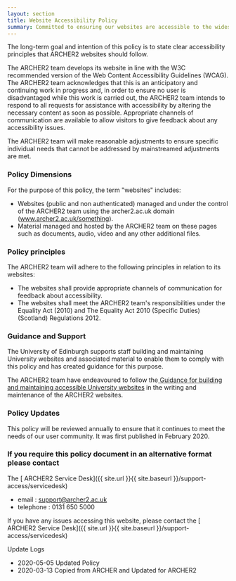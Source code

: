 ```yaml
---
layout: section
title: Website Accessibility Policy
summary: Committed to ensuring our websites are accessible to the widest possible audience, including disabled users.  
---
```


The long-term goal and intention of this policy is to state clear accessibility principles that ARCHER2 websites should follow.

The ARCHER2 team develops its website in line with the W3C recommended version of the Web Content Accessibility Guidelines (WCAG). The ARCHER2 team acknowledges that this is an anticipatory and continuing work in progress and, in order to ensure no user is disadvantaged while this work is carried out, the ARCHER2 team intends to respond to all requests for assistance with accessibility by altering the necessary content as soon as possible. Appropriate channels of communication are available to allow visitors to give feedback about any accessibility issues.

The ARCHER2 team will make reasonable adjustments to ensure specific individual needs that cannot be addressed by mainstreamed adjustments are met.

### Policy Dimensions

For the purpose of this policy, the term "websites" includes:

*    Websites (public and non authenticated) managed and under the control of the ARCHER2 team using the archer2.ac.uk domain (www.archer2.ac.uk/something).
*    Material managed and hosted by the ARCHER2 team on these pages such as documents, audio, video and any other additional files.

### Policy principles

The ARCHER2 team will adhere to the following principles in relation to its websites:
*    The websites shall provide appropriate channels of communication for feedback about accessibility.
*    The websites shall meet the ARCHER2 team's responsibilities under the Equality Act (2010) and The Equality Act 2010 (Specific Duties) (Scotland) Regulations 2012.

### Guidance and Support

The University of Edinburgh supports staff building and maintaining University websites and associated material to enable them to comply with this policy and has created guidance for this purpose.

The ARCHER2 team have endeavoured to follow the[ Guidance for building and maintaining accessible University websites](https://www.wiki.ed.ac.uk/display/WAG/Web+Accessibility+Guidance+Home) in the writing and maintenance of the ARCHER2 websites.

### Policy Updates

This policy will be reviewed annually to ensure that it continues to meet the needs of our user community. It was first published in February 2020. 

### If you require this policy document in an alternative format please contact

The [ ARCHER2 Service Desk]({{ site.url }}{{ site.baseurl }}/support-access/servicedesk)

*    email : support@archer2.ac.uk
*    telephone : 0131 650 5000

If you have any issues accessing this website, please contact the [ ARCHER2 Service Desk]({{ site.url }}{{ site.baseurl }}/support-access/servicedesk)


Update Logs
* 2020-05-05 Updated Policy
* 2020-03-13 Copied from ARCHER and Updated for ARCHER2
